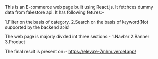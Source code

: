 This is an E-commerce web page built using React.js. It fetchces dummy data from fakestore api.
It has following fetures:-

1.Filter on the basis of category.
2.Search on the basis of keyword(Not supported by the backend apis)

The web page is majorly divided int three sections:-
1.Navbar
2.Banner
3.Product

The final result is present on :- https://elevate-7mhm.vercel.app/

